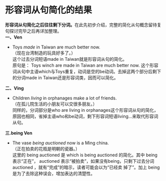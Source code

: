 # 形容词从句简化的结果

<b>**形容词从句**简化之后往往**剩下分词**。</b>在此先初步介绍，完整的简化从句概念留待复句探讨完毕之后再详加整理。  
**一、Ven**  
- Toys <em>made</em> in Taiwan are much better now.  
（现在台湾制造的玩具好多了。）  
这个过去分词短语made in Taiwan就是形容词从句的简化。   
原句是：
Toys winch are made in Taiwan are much better now.
这个形容词从句中主语which与Toys重复，动词是空的be动词。去掉这两个部分后剩下的分词made in Taiwan还是形容词类，因而可以简化。  

**二、Ving**  
- Children <em>living</em> in orphanages make a lot of friends.  
（在孤儿院生活的小朋友可以交很多朋友。）  
同样的，分词部分是who are living in orphanages这个形容词从句的简化，原因也相同，省掉主语who和be动词，剩下形容词短语living...来取代形容词从句。  

**三.being Ven**  
- The vase <em>being auctioned</em> now is a Ming china.  
（正在拍卖的花瓶是明朝的瓷器。）  
这里的 being auctioned 是 which is being auctioned 的简化。其中 being 表示“正在”， auctioned 表示“被拍卖”，如果没有being，只剩下过去分词 auctioned ，就有“完成”的暗示，读者可能会以为“已经卖
掉了”。加上 being 是为了去除这种误会，增加表达的清楚性。